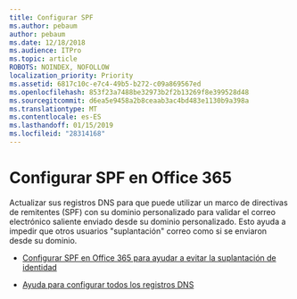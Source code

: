 ```yaml
---
title: Configurar SPF
ms.author: pebaum
author: pebaum
ms.date: 12/18/2018
ms.audience: ITPro
ms.topic: article
ROBOTS: NOINDEX, NOFOLLOW
localization_priority: Priority
ms.assetid: 6817c10c-e7c4-49b5-b272-c09a869567ed
ms.openlocfilehash: 853f23a7488be32973b2f2b13269f8e399528d48
ms.sourcegitcommit: d6ea5e9458a2b8ceaab3ac4bd483e1130b9a398a
ms.translationtype: MT
ms.contentlocale: es-ES
ms.lasthandoff: 01/15/2019
ms.locfileid: "28314168"
---
```

# <a name="set-up-spf-in-office-365"></a>Configurar SPF en Office 365

Actualizar sus registros DNS para que puede utilizar un marco de directivas de remitentes (SPF) con su dominio personalizado para validar el correo electrónico saliente enviado desde su dominio personalizado. Esto ayuda a impedir que otros usuarios "suplantación" correo como si se enviaron desde su dominio.
  
- [Configurar SPF en Office 365 para ayudar a evitar la suplantación de identidad](https://docs.microsoft.com/en-us/office365/SecurityCompliance/set-up-spf-in-office-365-to-help-prevent-spoofing)
    
- [Ayuda para configurar todos los registros DNS](https://docs.microsoft.com/en-us/office365/admin/get-help-with-domains/create-dns-records-at-any-dns-hosting-provider)
    

